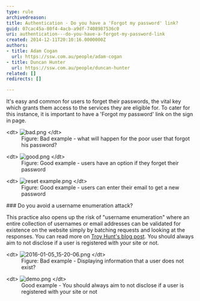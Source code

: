 ```yaml
---
type: rule
archivedreason: 
title: Authentication - Do you have a 'Forgot my password' link?
guid: 07cac45a-80f4-4acb-a9df-7408987536c0
uri: authentication---do-you-have-a-forgot-my-password-link
created: 2014-12-11T20:10:16.0000000Z
authors:
- title: Adam Cogan
  url: https://ssw.com.au/people/adam-cogan
- title: Duncan Hunter
  url: https://ssw.com.au/people/duncan-hunter
related: []
redirects: []

---
```


It's easy and common for users to forget their passwords, the vital key which grants                     them access to the services they are eligible for. To cater for this instance, it                     is important to have a 'Forgot my password' link on the sign in page.

<!--endintro-->
<dl class="badImage">&lt;dt&gt; 
      <img src="bad.png" alt="bad.png">
   &lt;/dt&gt;<dd>Figure: Bad example - what will happen for the poor user that forgot his password?</dd></dl><dl class="goodImage">&lt;dt&gt;
      <img src="good.png" alt="good.png">
   &lt;/dt&gt;<dd> Figure: Good example - users have an option if they forget their password</dd></dl><dl class="goodImage">&lt;dt&gt;
      <img src="reset example.png" alt="reset example.png">
   &lt;/dt&gt;<dd> Figure: Good example - users can enter their email to get a new password</dd></dl>
### Do you avoid a username enumeration attack?


This practice also opens up the risk of "username enumeration" where an entire collection of usernames or email addresses can be validated for existence on the website simply by batching requests and looking at the responses. You can read more on     [Troy Hunt's blog post](http://www.troyhunt.com/2012/05/everything-you-ever-wanted-to-know.html). You should always aim to not disclose if a user is registered with your site or not.
<dl class="badImage">&lt;dt&gt;
      <img src="2016-01-05_15-20-06.png" alt="2016-01-05_15-20-06.png">
   &lt;/dt&gt;<dd>Figure: Bad example - Displaying information that a user does not exist?</dd></dl><dl class="goodImage">&lt;dt&gt;
      <img src="demo.png" alt="demo.png">
   &lt;/dt&gt;<dd>Good example - You should always aim to not disclose if a user is registered with your site or not<br></dd></dl>
